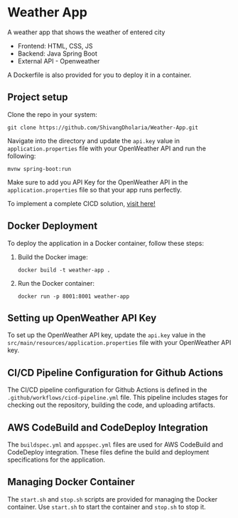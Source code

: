 # Weather App 

A weather app that shows the weather of entered city

- Frontend: HTML, CSS, JS
- Backend: Java Spring Boot
- External API - Openweather

A Dockerfile is also provided for you to deploy it in a container.

## Project setup

Clone the repo in your system:

`git clone https://github.com/ShivangDholaria/Weather-App.git`

Navigate into the directory and update the `api.key` value in `application.properties` file with your OpenWeather API and run the following:

`mvnw spring-boot:run`

Make sure to add you API Key for the OpenWeather API in the `application.properties` file so that your app runs perfectly.

To implement a complete CICD solution, [visit here!](https://github.com/ShivangDholaria/CICD/tree/main/CICD%20Pipeline%20for%20weather%20App)

## Docker Deployment

To deploy the application in a Docker container, follow these steps:

1. Build the Docker image:
   ```
   docker build -t weather-app .
   ```

2. Run the Docker container:
   ```
   docker run -p 8001:8001 weather-app
   ```

## Setting up OpenWeather API Key

To set up the OpenWeather API key, update the `api.key` value in the `src/main/resources/application.properties` file with your OpenWeather API key.

## CI/CD Pipeline Configuration for Github Actions

The CI/CD pipeline configuration for Github Actions is defined in the `.github/workflows/cicd-pipeline.yml` file. This pipeline includes stages for checking out the repository, building the code, and uploading artifacts.

## AWS CodeBuild and CodeDeploy Integration

The `buildspec.yml` and `appspec.yml` files are used for AWS CodeBuild and CodeDeploy integration. These files define the build and deployment specifications for the application.

## Managing Docker Container

The `start.sh` and `stop.sh` scripts are provided for managing the Docker container. Use `start.sh` to start the container and `stop.sh` to stop it.
